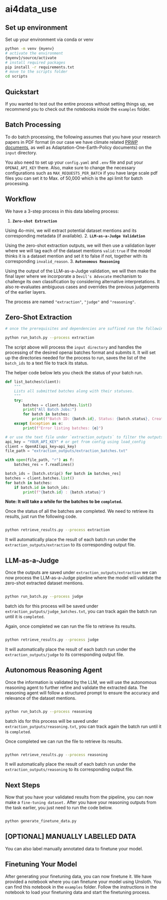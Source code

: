 # ai4data_use

## Set up environment

Set up your environment via conda or venv

```bash
python -m venv {myenv}
# activate the environment
{myenv}/source/activate
# install required packages
pip install -r requirements.txt
# move to the scripts folder
cd scripts
```

## Quickstart

If you wanted to test out the entire process without setting things up, we recommend you to check out the notebooks inside the `examples` folder.

## Batch Processing

To do batch processing, the following assumes that you have your research papers in PDF format (in our case we have climate related [PRWP documents](https://www.worldbank.org/en/research/brief/world-bank-policy-research-working-papers), as well as Adaptation-One-Earth-Policy documents) on the `input` directory.

You also need to set up your `config.yaml` and `.env` file and put your `OPENAI_API_KEY` there. Also, make sure to change the necessary configurations such as `MAX_REQUESTS_PER_BATCH` if you have large scale pdf files you can set it to Max. of 50,000 which is the api limit for batch processing.

## Workflow

We have a 3-step process in this data labeling process:

1. **`Zero-shot Extraction`**

Using 4o-mini, we will extract potential dataset mentions and its corresponding metadata (if available).
2. **`LLM-as-a-Judge Validation`**

Using the zero-shot extraction outputs, we will then use a validation layer where we will tag each of the dataset mentions `valid:true` if the model thinks it is a dataset mention and set it to false if not, together with its corresponding `invalid_reason`.
3. **`Autonomous Reasoning`**

Using the output of the LLM-as-a-Judge validation, we will then make the final layer where we incorporate a `Devil's Advocate` mechanism to challenge its own classification by considering alternative interpretations. It also re-evaluates ambiguous cases and overrides the previous judgements of the earlier layers.

The process are named `"extraction"`, `"judge"` and `"reasoning"`.

## Zero-Shot Extraction

```bash
# once the prerequisites and dependencies are sufficed run the following in a terminal

python run_batch.py --process extraction
```

The script above will process the `input directory` and handles the processing of the desired openai batches format and submits it. It will set up the directories needed for the process to run, saves the list of the `batch_ids` to a text file to track its status.

The helper code below lets you check the status of your batch run.

```python
def list_batches(client):
    """
    Lists all submitted batches along with their statuses.
    """
    try:
        batches = client.batches.list()
        print("All Batch Jobs:")
        for batch in batches:
            print(f"Batch ID: {batch.id}, Status: {batch.status}, Created At: {batch.created_at}")
    except Exception as e:
        print(f"Error listing batches: {e}")

# or use the text file under `extraction_outputs` to filter the outputs
api_key = "YOUR_API_KEY" # or get from config using load_config
client = OpenAI(api_key=api_key)
file_path = "extraction_outputs/extraction_batches.txt"

with open(file_path, "r") as f:
    batches_res = f.readlines()

batch_ids = [batch.strip() for batch in batches_res]
batches = client.batches.list()
for batch in batches:
    if batch.id in batch_ids:
        print(f"{batch.id} : {batch.status}")

```

**Note: It will take a while for the batches to be `completed`.**

Once the status of all the batches are completed. We need to retrieve its results, just run the following code.

```bash

python retrieve_results.py --process extraction

```

It will automatically place the result of each batch run under the `extraction_outputs/extraction` to its corresponding output file.

## LLM-as-a-Judge

Once the outputs are saved under `extraction_outputs/extraction` we can now process the LLM-as-a-Judge pipeline where the model will validate the zero-shot extracted dataset mentions.

```bash

python run_batch.py --process judge

```

batch ids for this process will be saved under `extraction_putputs/judge_batches.txt`, you can track again the batch run until it is `completed`.

Again, once completed we can run the file to retrieve its results.

```bash

python retrieve_results.py --process judge

```

It will automatically place the result of each batch run under the `extraction_outputs/judge` to its corresponding output file.

## Autonomous Reasoning Agent

Once the information is validated by the LLM, we will use the autonomous reasoning agent to further refine and validate the extracted data. The reasoning agent will follow a structured prompt to ensure the accuracy and relevance of the dataset mentions.

```bash

python run_batch.py --process reasoning

```

batch ids for this process will be saved under `extraction_putputs/reasoning.txt`, you can track again the batch run until it is `completed`.

Once completed we can run the file to retrieve its results.

```bash

python retrieve_results.py --process reasoning

```

It will automatically place the result of each batch run under the `extraction_outputs/reasoning` to its corresponding output file.

## Next Steps

Now that you have your validated results from the pipeline, you can now make a `fine-tuning dataset.`
After you have your reasoning outputs from the task earlier, you just need to run the code below.

```bash

python generate_finetune_data.py

```

## [OPTIONAL] MANUALLY LABELLED DATA

You can also label manually annotated data to finetune your model.

## Finetuning Your Model

After generating your finetuning data, you can now finetune it. We have provided a notebook where you can finetune your model using Unsloth. You can find this notebook in the `examples` folder. Follow the instructions in the notebook to load your finetuning data and start the finetuning process.
